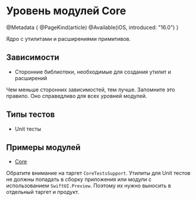 # Уровень модулей Core

@Metadata {
    @PageKind(article)
    @Available(iOS, introduced: "16.0")
}

Ядро с утилитами и расширениями примитивов.

## Зависимости

- Сторонние библиотеки, необходимые для создания утилит и расширений

Чем меньше сторонних зависимостей, тем лучше. Запомните это правило. Оно справедливо для всех уровней модулей.

## Типы тестов

- Unit тесты

## Примеры модулей
- [Core](Modules/Core/Core/README.md)

Обратите внимание на таргет `CoreTestsSupport`. 
Утилиты для Unit тестов не должны попадать в сборку приложения или модули с использованием `SwiftUI.Preview`. Поэтому их нужно выносить в отдельный таргет и продукт.
